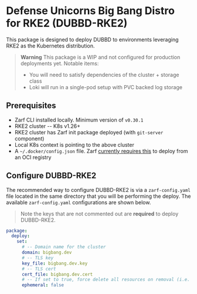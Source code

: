 # Defense Unicorns Big Bang Distro for RKE2 (DUBBD-RKE2)

This package is designed to deploy DUBBD to environments leveraging RKE2 as the Kubernetes distribution.

> **Warning**
> This package is a WIP and not configured for production deployments yet. Notable items:
> - You will need to satisfy dependencies of the cluster + storage class
> - Loki will run in a single-pod setup with PVC backed log storage

## Prerequisites

- Zarf CLI installed locally. Minimum version of `v0.30.1`
- RKE2 cluster -- K8s v1.26+
- RKE2 cluster has Zarf init package deployed (with `git-server` component)
- Local K8s context is pointing to the above cluster
- A `~/.docker/config.json` file. Zarf [currently requires this](https://github.com/defenseunicorns/zarf/issues/1795) to deploy from an OCI registry

## Configure DUBBD-RKE2

The recommended way to configure DUBBD-RKE2 is via a `zarf-config.yaml` file located in the same directory that you will be performing the deploy. The available `zarf-config.yaml` configurations are shown below. 
> Note the keys that are not commented out are **required** to deploy DUBBD-RKE2.

```yaml
package:
  deploy:
    set:
      # -- Domain name for the cluster
      domain: bigbang.dev
      # -- TLS key
      key_file: bigbang.dev.key
      # -- TLS cert
      cert_file: bigbang.dev.cert
      # -- If set to true, force delete all resources on removal (i.e. object storage, PVCs, etc)
      ephemeral: false
```
